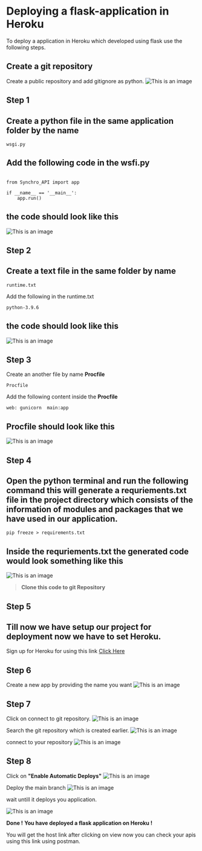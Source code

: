 # Deploying a flask-application in Heroku

To deploy a application in Heroku which developed using flask use the following steps.

## Create a git repository

Create a public repository and add gitignore as python.
![This is an image](https://raw.githubusercontent.com/thrinathreddynarahari/assets/main/git-api.png)

## Step 1

## Create a python file in the same application folder by the name

```
wsgi.py
```

## Add the following code in the wsfi.py

```

from Synchro_API import app

if __name__ == '__main__':
    app.run()

```

## the code should look like this

![This is an image](https://raw.githubusercontent.com/thrinathreddynarahari/assets/main/flask_code_images.png)

## Step 2

## Create a text file in the same folder by name

```
runtime.txt
```

Add the following in the runtime.txt

```
python-3.9.6
```

## the code should look like this

![This is an image](https://raw.githubusercontent.com/thrinathreddynarahari/assets/main/runtime.png)

## Step 3

Create an another file by name **Procfile**

```
Procfile
```

Add the following content inside the **Procfile**

```
web: gunicorn  main:app
```

## Procfile should look like this

![This is an image](https://raw.githubusercontent.com/thrinathreddynarahari/assets/main/profilic.png)

## Step 4

## Open the python terminal and run the following command this will generate a **requriements.txt** file in the project directory which consists of the information of modules and packages that we have used in our application.

```
pip freeze > requirements.txt
```

## Inside the requriements.txt the generated code would look something like this

![This is an image](https://raw.githubusercontent.com/thrinathreddynarahari/assets/main/profilic2.png)

> **Clone this code to git Repository**

## Step 5

## Till now we have setup our project for deployment now we have to set Heroku.

Sign up for Heroku for using this link [Click Here ](https://signup.heroku.com/)

## Step 6

Create a new app by providing the name you want
![This is an image](https://raw.githubusercontent.com/thrinathreddynarahari/assets/main/profilic2.png)

## Step 7

Click on connect to git repository.
![This is an image](https://raw.githubusercontent.com/thrinathreddynarahari/assets/main/heroku_git_link.png)

Search the git repository which is created earlier.
![This is an image](https://raw.githubusercontent.com/thrinathreddynarahari/assets/main/heroku_git_account.png)

connect to your repository
![This is an image](https://raw.githubusercontent.com/thrinathreddynarahari/assets/main/heroku_git_connect.png)

## Step 8

Click on **"Enable Automatic Deploys"**
![This is an image](https://raw.githubusercontent.com/thrinathreddynarahari/assets/main/heroku_git_click_on_deploy.png)

Deploy the main branch
![This is an image](https://raw.githubusercontent.com/thrinathreddynarahari/assets/main/heroku_git_deploy_branch.png)

wait untill it deploys you application.

![This is an image](https://raw.githubusercontent.com/thrinathreddynarahari/assets/main/heroku_final.png)

**Done !**
**You have deployed a flask application on Heroku !**

You will get the host link after clicking on view now you can check your apis using this link using postman.

